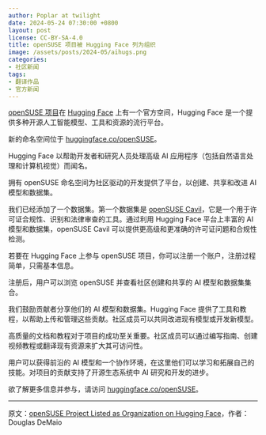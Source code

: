 ```yaml
---
author: Poplar at twilight
date: 2024-05-24 07:30:00 +0800
layout: post
license: CC-BY-SA-4.0
title: openSUSE 项目被 Hugging Face 列为组织
image: /assets/posts/2024-05/aihugs.png
categories:
- 社区新闻
tags:
- 翻译作品
- 官方新闻
---
```


[openSUSE 项目]在 [Hugging Face] 上有一个官方空间，Hugging Face 是一个提供多种开源人工智能模型、工具和资源的流行平台。

[openSUSE 项目]: https://get.opensuse.org/
[Hugging Face]: https://huggingface.co/openSUSE

新的命名空间位于 [huggingface.co/openSUSE]。

[huggingface.co/openSUSE]: https://huggingface.co/openSUSE

Hugging Face 以帮助开发者和研究人员处理高级 AI 应用程序（包括自然语言处理和计算机视觉）而闻名。

拥有 openSUSE 命名空间为社区驱动的开发提供了平台，以创建、共享和改进 AI 模型和数据集。

我们已经添加了一个数据集。第一个数据集是 [openSUSE Cavil]，它是一个用于许可证合规性、识别和法律审查的工具。通过利用 Hugging Face 平台上丰富的 AI 模型和数据集，openSUSE Cavil 可以提供更高级和更准确的许可证问题和合规性检测。

[openSUSE Cavil]: https://github.com/openSUSE/cavil

若要在 Hugging Face 上参与 openSUSE 项目，你可以注册一个账户，注册过程简单，只需基本信息。

注册后，用户可以浏览 openSUSE 并查看社区创建和共享的 AI 模型和数据集集合。

我们鼓励贡献者分享他们的 AI 模型和数据集。Hugging Face 提供了工具和教程，以帮助上传和管理这些贡献。社区成员可以共同改进现有模型或开发新模型。

高质量的文档和教程对于项目的成功至关重要。社区成员可以通过编写指南、创建视频教程或翻译现有资源来扩大其可访问性。

用户可以获得前沿的 AI 模型和一个协作环境，在这里他们可以学习和拓展自己的技能。对项目的贡献支持了开源生态系统中 AI 研究和开发的进步。

欲了解更多信息并参与，请访问 [huggingface.co/openSUSE]。

------

原文：[openSUSE Project Listed as Organization on Hugging Face](https://news.opensuse.org/2024/05/24/osp-listed-as-org-on-ai-hugging-faces/)，作者：Douglas DeMaio